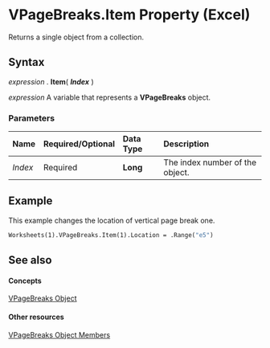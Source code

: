 
# VPageBreaks.Item Property (Excel)

Returns a single object from a collection.


## Syntax

 _expression_ . **Item**( **_Index_** )

 _expression_ A variable that represents a **VPageBreaks** object.


### Parameters



|**Name**|**Required/Optional**|**Data Type**|**Description**|
|:-----|:-----|:-----|:-----|
| _Index_|Required| **Long**|The index number of the object.|

## Example

This example changes the location of vertical page break one.


```vb
Worksheets(1).VPageBreaks.Item(1).Location = .Range("e5")
```


## See also


#### Concepts


[VPageBreaks Object](ab8f288a-5235-76c9-7b27-81e542cdd141.md)
#### Other resources


[VPageBreaks Object Members](0f15730f-da06-952a-6693-fa5dcdff2cc1.md)
